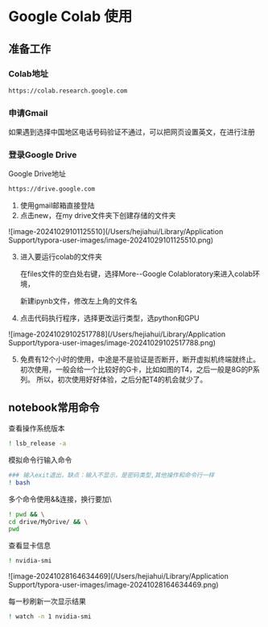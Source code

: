 # Google Colab 使用

## 准备工作

### Colab地址

```bash
https://colab.research.google.com
```

### 申请Gmail

如果遇到选择中国地区电话号码验证不通过，可以把网页设置英文，在进行注册

### 登录Google Drive

Google Drive地址

```bash
https://drive.google.com
```

1. 使用gmail邮箱直接登陆
2. 点击new，在my drive文件夹下创建存储的文件夹

![image-20241029101125510](/Users/hejiahui/Library/Application Support/typora-user-images/image-20241029101125510.png)

3. 进入要运行colab的文件夹

   在files文件的空白处右键，选择More--Google Colabloratory来进入colab环境，

   新建ipynb文件，修改左上角的文件名
   
4. 点击代码执行程序，选择更改运行类型，选python和GPU

![image-20241029102517788](/Users/hejiahui/Library/Application Support/typora-user-images/image-20241029102517788.png)

5. 免费有12个小时的使用，中途是不是验证是否断开，断开虚拟机终端就终止。初次使用，一般会给一个比较好的G卡，比如如图的T4，之后一般是8G的P系列。 所以，初次使用好好体验，之后分配T4的机会就少了。





## notebook常用命令

查看操作系统版本

```bash
! lsb_release -a
```

模拟命令行输入命令

```bash
### 输入exit退出，缺点：输入不显示，是密码类型,其他操作和命令行一样
! bash
```

多个命令使用&&连接，换行要加\

```bash
! pwd && \
cd drive/MyDrive/ && \
pwd
```

查看显卡信息

```bash
! nvidia-smi
```

![image-20241028164634469](/Users/hejiahui/Library/Application Support/typora-user-images/image-20241028164634469.png)

每一秒刷新一次显示结果

```bash
! watch -n 1 nvidia-smi
```

